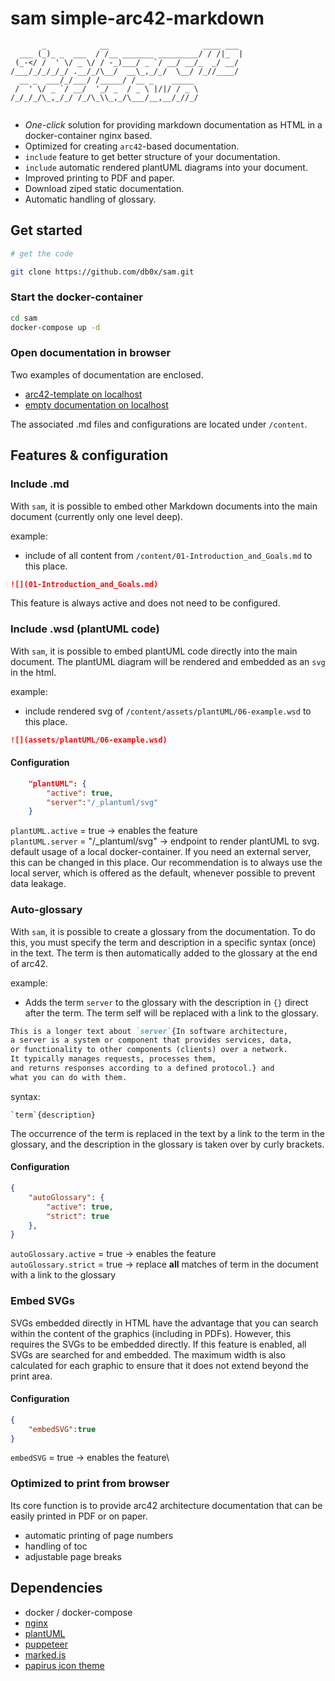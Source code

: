 # sam simple-arc42-markdown

``` 
       _            __                     ____ ___ 
  ___ (_)_ _  ___  / /__ _______ _________/ / /|_  |
 (_-</ /  ' \/ _ \/ / -_)___/ _ `/ __/ __/_  _/ __/ 
/___/_/_/_/_/ .__/_/\__/  __\_,_/_/  \__/ /_//____/ 
  __ _  ___/_/___/ /_____/ /__ _    _____           
 /  ' \/ _ `/ __/  '_/ _  / _ \ |/|/ / _ \          
/_/_/_/\_,_/_/ /_/\_\\_,_/\___/__,__/_//_/          
                                                    
```                                          
* _One-click_ solution for providing markdown documentation as HTML in a docker-container nginx based.
* Optimized for creating `arc42`-based documentation.
* `include` feature to get better structure of your documentation.
* `include` automatic rendered plantUML diagrams into your document.
* Improved printing to PDF and paper.
* Download ziped static documentation.
* Automatic handling of glossary.

## Get started

```bash
# get the code

git clone https://github.com/db0x/sam.git
```

### Start the docker-container

```bash
cd sam 
docker-compose up -d
```

### Open documentation in browser

Two examples of documentation are enclosed.

- [arc42-template on localhost](http://localhost:8080?content=arc42-template)
- [empty documentation on localhost](http://localhost:8080?content=arc42-template)

The associated .md files and configurations are located under `/content`.

## Features & configuration

### Include .md

With `sam`, it is possible to embed other Markdown documents into the main document (currently only one level deep).

example:
* include of all content from `/content/01-Introduction_and_Goals.md` to this place.

```md
![](01-Introduction_and_Goals.md) 
```
This feature is always active and does not need to be configured.

### Include .wsd (plantUML code)

With `sam`, it is possible to embed plantUML code directly into the main document.
The plantUML diagram will be rendered and embedded as an `svg` in the html.

example:
* include rendered svg of `/content/assets/plantUML/06-example.wsd` to this place.

```md
![](assets/plantUML/06-example.wsd)
```
#### Configuration 

```json
    "plantUML": {
        "active": true,
        "server":"/_plantuml/svg"
    }
```
`plantUML.active` = true -> enables the feature\
`plantUML.server` = "/_plantuml/svg" -> endpoint to render plantUML to svg. default usage of a local docker-container. If you need an external server, this can be changed in this place. Our recommendation is to always use the local server, which is offered as the default, whenever possible to prevent data leakage.

### Auto-glossary 

With `sam`, it is possible to create a glossary from the documentation. To do this, you must specify the term and description in a specific syntax (once) in the text. The term is then automatically added to the glossary at the end of arc42.

example:
* Adds the term `server` to the glossary with the description in `{}` direct after the term. The term self will be replaced with a link to the glossary.

```md
This is a longer text about `server`{In software architecture,
a server is a system or component that provides services, data,
or functionality to other components (clients) over a network.
It typically manages requests, processes them,
and returns responses according to a defined protocol.} and 
what you can do with them.
```

syntax:
```
`term`{description}
```

The occurrence of the term is replaced in the text by a link to the term in the glossary, and the description in the glossary is taken over by curly brackets.

#### Configuration 

```json
{
    "autoGlossary": {
        "active": true,
        "strict": true
    },
}
```
`autoGlossary.active` = true -> enables the feature\
`autoGlossary.strict` = true -> replace **all** matches of term in the document with a link to the glossary

### Embed SVGs 

SVGs embedded directly in HTML have the advantage that you can search within the content of the graphics (including in PDFs). However, this requires the SVGs to be embedded directly. If this feature is enabled, all SVGs are searched for and embedded. The maximum width is also calculated for each graphic to ensure that it does not extend beyond the print area.

#### Configuration 

```json
{
    "embedSVG":true
}
```
`embedSVG` = true -> enables the feature\

### Optimized to print from browser

Its core function is to provide arc42 architecture documentation that can be easily printed in PDF or on paper.
* automatic printing of page numbers
* handling of toc
* adjustable page breaks

## Dependencies

* docker / docker-compose
* [nginx](https://nginx.org/)
* [plantUML](https://plantuml.com/)
* [puppeteer](https://pptr.dev/)
* [marked.js](https://github.com/markedjs/marked)
* [papirus icon theme](https://github.com/PapirusDevelopmentTeam/papirus-icon-theme)

